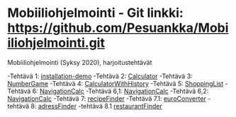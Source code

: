 # Mobiiliohjelmointi - Git linkki: https://github.com/Pesuankka/Mobiiliohjelmointi.git

Mobiiliohjelmointi (Syksy 2020), harjoitustehtävät

-Tehtävä 1: [installation-demo](/installation-demo/App.js)
-Tehtävä 2: [Calculator](CalculatorTehtava/App.js)
-Tehtävä 3: [NumberGame](numberGame/App.js)
-Tehtävä 4: [CalculatorWithHistory](CalculatorHistory/App.js)
-Tehtävä 5: [ShoppingList](shoppingList/App.js)
-Tehtävä 6: [NavigationCalc](/navCalcHist/App.js)
-Tehtävä 6,1: [NavigationCalc](/navCalcHist/Calculator.js)
-Tehtävä 6,2: [NavigationCalc](/navCalcHist/History.js)
-Tehtävä 7: [recipeFinder](/recipeFinder/App.js)
-Tehtävä 7.1: [euroConverter](/euroConverter/App.js)
-tehtävä 8: [adressFinder](adressFinder/App.js)
-tehtävä 8.1 [restaurantFinder](restaurantFinder/App.js)



